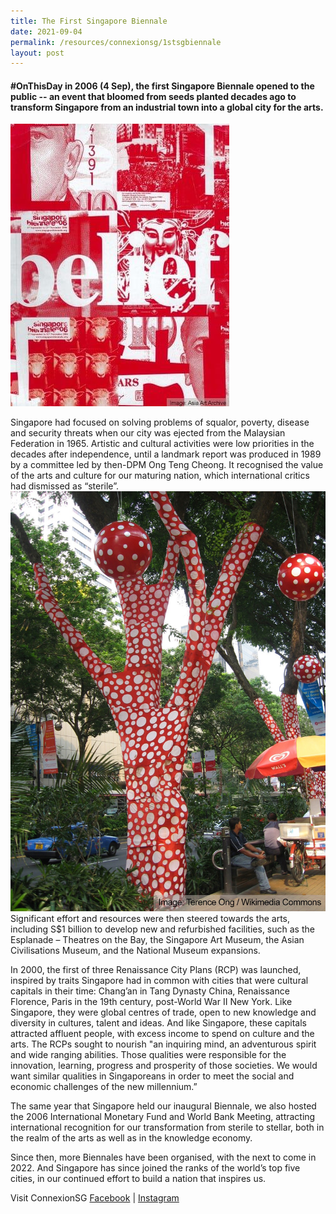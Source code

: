 ```yaml
---
title: The First Singapore Biennale
date: 2021-09-04
permalink: /resources/connexionsg/1stsgbiennale
layout: post
---
```

####  #OnThisDay in 2006 (4 Sep), the first Singapore Biennale opened to the public -- an event that bloomed from seeds planted decades ago to transform Singapore from an industrial town into a global city for the arts.

![Alt text for image on Isomer site](/images/biennale1.jpg)

Singapore had focused on solving problems of squalor, poverty, disease and security threats when our city was ejected from the Malaysian Federation in 1965. Artistic and cultural activities were low priorities in the decades after independence, until a landmark report was produced in 1989 by a committee led by then-DPM Ong Teng Cheong. It recognised the value of the arts and culture for our maturing nation, which international critics had dismissed as “sterile”.
![Alt text for image on Isomer site](/images/biennale2.jpg)
Significant effort and resources were then steered towards the arts, including S$1 billion to develop new and refurbished facilities, such as the Esplanade – Theatres on the Bay, the Singapore Art Museum, the Asian Civilisations Museum, and the National Museum expansions.

In 2000, the first of three Renaissance City Plans (RCP) was launched, inspired by traits Singapore had in common with cities that were cultural capitals in their time: Chang’an in Tang Dynasty China, Renaissance Florence, Paris in the 19th century, post-World War II New York. Like Singapore, they were global centres of trade, open to new knowledge and diversity in cultures, talent and ideas. And like Singapore, these capitals attracted affluent people, with excess income to spend on culture and the arts. The RCPs sought to nourish "an inquiring mind, an adventurous spirit and wide ranging abilities. Those qualities were responsible for the innovation, learning, progress and prosperity of those societies. We would want similar qualities in Singaporeans in order to meet the social and economic challenges of the new millennium.”

The same year that Singapore held our inaugural Biennale, we also hosted the 2006 International Monetary Fund and World Bank Meeting, attracting international recognition for our transformation from sterile to stellar, both in the realm of the arts as well as in the knowledge economy.

Since then, more Biennales have been organised, with the next to come in 2022. And Singapore has since joined the ranks of the world’s top five cities, in our continued effort to build a nation that inspires us.

Visit ConnexionSG [Facebook](https://www.facebook.com/ConnexionSG) | [Instagram](https://www.instagram.com/connexionsg/)